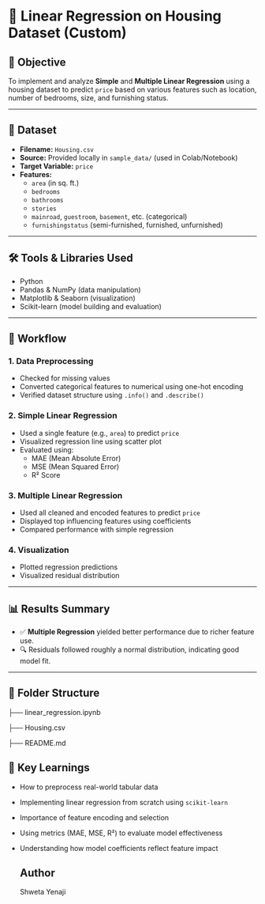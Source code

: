 # 🧠 Linear Regression on Housing Dataset (Custom)

## 📌 Objective
To implement and analyze **Simple** and **Multiple Linear Regression** using a housing dataset to predict `price` based on various features such as location, number of bedrooms, size, and furnishing status.

---

## 📁 Dataset
- **Filename:** `Housing.csv`
- **Source:** Provided locally in `sample_data/` (used in Colab/Notebook)
- **Target Variable:** `price`
- **Features:**
  - `area` (in sq. ft.)
  - `bedrooms`
  - `bathrooms`
  - `stories`
  - `mainroad`, `guestroom`, `basement`, etc. (categorical)
  - `furnishingstatus` (semi-furnished, furnished, unfurnished)

---

## 🛠 Tools & Libraries Used
- Python
- Pandas & NumPy (data manipulation)
- Matplotlib & Seaborn (visualization)
- Scikit-learn (model building and evaluation)

---

## 🔄 Workflow

### 1. Data Preprocessing
- Checked for missing values
- Converted categorical features to numerical using one-hot encoding
- Verified dataset structure using `.info()` and `.describe()`

### 2. Simple Linear Regression
- Used a single feature (e.g., `area`) to predict `price`
- Visualized regression line using scatter plot
- Evaluated using:
  - MAE (Mean Absolute Error)
  - MSE (Mean Squared Error)
  - R² Score

### 3. Multiple Linear Regression
- Used all cleaned and encoded features to predict `price`
- Displayed top influencing features using coefficients
- Compared performance with simple regression

### 4. Visualization
- Plotted regression predictions
- Visualized residual distribution

---

## 📊 Results Summary

- ✅ **Multiple Regression** yielded better performance due to richer feature use.
- 🔍 Residuals followed roughly a normal distribution, indicating good model fit.

---

## 📂 Folder Structure
├── linear_regression.ipynb 

├── Housing.csv 

├── README.md 

## 🧠 Key Learnings
- How to preprocess real-world tabular data
- Implementing linear regression from scratch using `scikit-learn`
- Importance of feature encoding and selection
- Using metrics (MAE, MSE, R²) to evaluate model effectiveness
- Understanding how model coefficients reflect feature impact

  ## Author
  Shweta Yenaji
